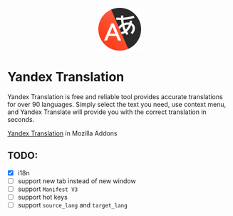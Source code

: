 <p align="center">
    <img src="./assets/icons/icon-96.png" title="Yandex Translation" alt="Yandex Translation">
</p>

# Yandex Translation

Yandex Translation is free and reliable tool provides accurate translations for over 90 languages. Simply select the text you need, use context menu, and Yandex Translate will provide you with the correct translation in seconds.

[Yandex Translation](https://addons.mozilla.org/en-US/firefox/addon/to-yandex-translate/) in Mozilla Addons

## TODO:

- [x] i18n
- [ ] support new tab instead of new window
- [ ] support `Manifest V3`
- [ ] support hot keys
- [ ] support `source_lang` and `target_lang`
